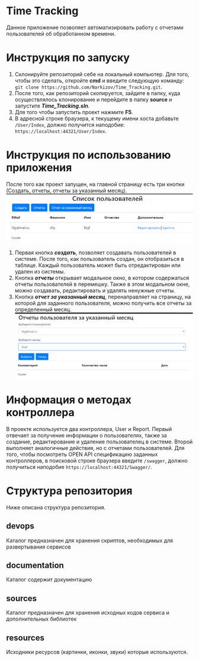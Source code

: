# Time Tracking
Данное приложение позволяет автоматизировать работу с отчетами пользователей об обработанном времени.

# Инструкция по запуску
1. Склонируйте репозиторий себе на локальный компьютер. Для того, чтобы это сделать, откройте **cmd** и введите следующую команду: `git clone https://github.com/Narkizov/Time_Tracking.git`. 
2. После того, как репозиторий скопируется, зайдите в папку, куда осуществлялось клонирование и перейдите в папку **source** и запустите ***Time_Tracking.sln***.
3. Для того чтобы запустить проект нажмите **F5**.
4. В адресной строке браузера, к текущему имени хоста добавьте `/User/Index`, должно получится наподобие: `https://localhost:44321/User/Index`.

# Инструкция по использованию приложения
После того как проект запущен, на главной страницу есть три кнопки (Создать, отчеты, отчеты за указанный месяц).
![alt text](https://github.com/Narkizov/Time_Tracking/blob/readme-modify/resources/point_main.png)
1. Первая кнопка ***создать***, позволяет создавать пользователей в системе. После того, как пользователь создан, он отобразиться в таблице. Каждый пользователь может быть отредактирован или удален из системы. 
2. Кнопка ***отчеты*** открывает модальное окно, в котором содержаться отчеты пользователей в перемешку. Также в этом модальном окне, можно создавать, редактировать и удалять ненужные отчеты.
3. Кнопка ***отчет за указанный месяц***, перенаправляет на страницу, на которой для заданного пользователя, можно получить все отчеты за определенный месяц.
![alt text](https://github.com/Narkizov/Time_Tracking/blob/readme-modify/resources/report_for_mounth.png)

# Информация о методах контроллера
В проекте используется два контроллера, User и Report. Первый отвечает за получение информации о пользователях, также за создание, редактирование и удаление пользователец в системе. Второй выполняет аналогичные действия, но с отчетами пользователей. Для того, чтобы посмотреть OPEN API спецификацию заданных контроллеров, в поисковой строке браузера введите `/swagger`, должно получиться наподобие `https://localhost:44321/Swagger/`.

# Структура репозитория
Ниже описана структура репозитория.

## devops
Каталог предназначен для хранения скриптов, необходимых для развертывания сервисов

## documentation
Каталог содержит документацию

## sources
Каталог предназначен для хранения исходных кодов сервиса и дополнительных библиотек

## resources
Исходники ресурсов (картинки, иконки, звуки) которые используются.

